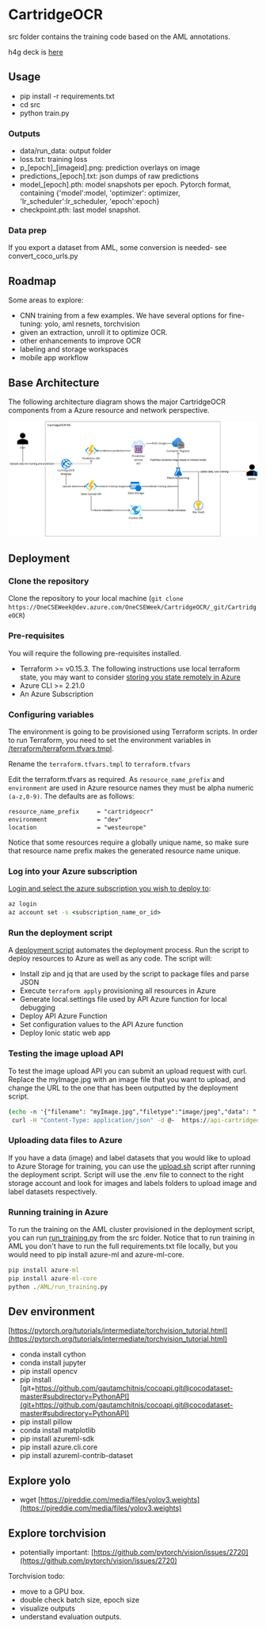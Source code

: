 # CartridgeOCR

src folder contains the training code based on the AML annotations.

h4g deck is [here](https://1drv.ms/p/s!Aq_TlvfieKvqu8t5DYBMbiD91PxE6Q?e=STaglB)

## Usage

- pip install -r requirements.txt
- cd src
- python train.py

### Outputs

- data/run_data: output folder
- loss.txt: training loss
- p_[epoch]_[imageid].png: prediction overlays on image
- predictions_[epoch].txt: json dumps of raw predictions
- model_[epoch].pth: model snapshots per epoch. Pytorch format, containing {'model':model, 'optimizer': optimizer, 'lr_scheduler':lr_scheduler, 'epoch':epoch}
- checkpoint.pth: last model snapshot.

### Data prep

If you export a dataset from AML, some conversion is needed- see convert_coco_urls.py

## Roadmap

Some areas to explore:

- CNN training from a few examples.  We have several options for fine-tuning: yolo, aml resnets, torchvision
- given an extraction, unroll it to optimize OCR.
- other enhancements to improve OCR
- labeling and storage workspaces
- mobile app workflow

## Base Architecture

The following architecture diagram shows the major CartridgeOCR components from a Azure resource and network perspective.

![architecture.png](./docs/assets/architecture.png)

## Deployment

### Clone the repository

Clone the repository to your local machine (`git clone https://OneCSEWeek@dev.azure.com/OneCSEWeek/CartridgeOCR/_git/CartridgeOCR`)

### Pre-requisites

You will require the following pre-requisites installed.

- Terraform >= v0.15.3. The following instructions use local terraform state, you may want to consider [storing you state remotely in Azure](https://docs.microsoft.com/en-us/azure/developer/terraform/store-state-in-azure-storage)
- Azure CLI >= 2.21.0
- An Azure Subscription

### Configuring variables

The environment is going to be provisioned using Terraform scripts. In order to run Terraform, you need to set the environment variables in [/terraform/terraform.tfvars.tmpl](../templates/core/terraform/terraform.tfvars.tmpl).

Rename the `terraform.tfvars.tmpl` to `terraform.tfvars`

Edit the terraform.tfvars as required. As `resource_name_prefix` and `environment` are used in Azure resource names they must be alpha numeric `(a-z,0-9)`. The defaults are as follows:

```hcl
resource_name_prefix     = "cartridgeocr"
environment              = "dev"
location                 = "westeurope"
```

Notice that some resources require a globally unique name, so make sure that resource name prefix makes the generated resource name unique.

### Log into your Azure subscription

[Login and select the azure subscription you wish to deploy to](https://docs.microsoft.com/en-us/azure/developer/terraform/get-started-cloud-shell#set-the-current-azure-subscription):

```cmd
az login
az account set -s <subscription_name_or_id>
```

### Run the deployment script

A [deployment script](./deploy.sh) automates the deployment process. Run the script to deploy resources to Azure as well as any code.
The script will:

- Install zip and jq that are used by the script to package files and parse JSON
- Execute `terraform apply` provisioning all resources in Azure
- Generate local.settings file used by API Azure function for local debugging
- Deploy API Azure Function
- Set configuration values to the API Azure function
- Deploy Ionic static web app

### Testing the image upload API

To test the image upload API you can submit an upload request with curl. Replace the myImage.jpg with an image file that you want to upload, and change the URL to the one that has been outputted by the deployment script.

```cmd
(echo -n '{"filename": "myImage.jpg","filetype":"image/jpeg","data": "'; base64 myImage.jpg; echo '"}') |
 curl -H "Content-Type: application/json" -d @-  https://api-cartridgeocr-dev.azurewebsites.net/api/image-upload
```

### Uploading data files to Azure

If you have a data (image) and label datasets that you would like to upload to Azure Storage for training, you can use the [upload.sh](./data/upload.sh) script after running the deployment script. Script will use the .env file to connect to the right storage account and look for images and labels folders to upload image and label datasets respectively.

### Running training in Azure

To run the training on the AML cluster provisioned in the deployment script, you can run [run_training.py](./src/AML/run_training.py) from the src folder. Notice that to run training in AML you don't have to run the full requirements.txt file locally, but you would need to pip install azure-ml and azure-ml-core.

```cmd
pip install azure-ml
pip install azure-ml-core
python ./AML/run_training.py
```

## Dev environment

[https://pytorch.org/tutorials/intermediate/torchvision_tutorial.html](https://pytorch.org/tutorials/intermediate/torchvision_tutorial.html)

- conda install cython
- conda install jupyter
- pip install opencv
- pip install [git+https://github.com/gautamchitnis/cocoapi.git@cocodataset-master#subdirectory=PythonAPI](git+https://github.com/gautamchitnis/cocoapi.git@cocodataset-master#subdirectory=PythonAPI)
- pip install pillow
- conda install matplotlib
- pip install azureml-sdk
- pip install azure.cli.core
- pip install azureml-contrib-dataset

## Explore yolo

- wget [https://pjreddie.com/media/files/yolov3.weights](https://pjreddie.com/media/files/yolov3.weights)

## Explore torchvision

- potentially important: [https://github.com/pytorch/vision/issues/2720](https://github.com/pytorch/vision/issues/2720)

Torchvision todo:

- move to a GPU box.
- double check batch size, epoch size
- visualize outputs
- understand evaluation outputs.
